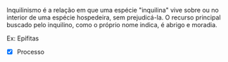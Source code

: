 lnquilinismo é a relação em que uma espécie "inquilina" vive sobre ou no interior de uma espécie hospedeira, sem prejudicá-la. O recurso principal buscado pelo inquilino, como o próprio nome indica, é abrigo e moradia.

Ex: Epífitas

- [x] Processo 
